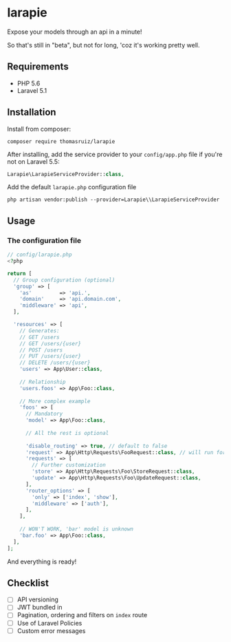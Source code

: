 # larapie
Expose your models through an api in a minute!

So that's still in "beta", but not for long, 'coz it's working pretty well.

## Requirements

- PHP 5.6
- Laravel 5.1

## Installation

Install from composer:

```
composer require thomasruiz/larapie
```

After installing, add the service provider to your `config/app.php` file if you're not on Laravel 5.5:

```php
Larapie\LarapieServiceProvider::class,
```

Add the default `larapie.php` configuration file

```
php artisan vendor:publish --provider=Larapie\\LarapieServiceProvider
```

## Usage

### The configuration file

```php
// config/larapie.php
<?php

return [
  // Group configuration (optional)
  'group' => [
    'as'         => 'api.',
    'domain'     => 'api.domain.com',
    'middleware' => 'api',
  ],

  'resources' => [
    // Generates:
    // GET /users
    // GET /users/{user}
    // POST /users
    // PUT /users/{user}
    // DELETE /users/{user}
    'users' => App\User::class,
    
    // Relationship
    'users.foos' => App\Foo::class,
    
    // More complex example
    'foos' => [
      // Mandatory
      'model' => App\Foo::class,
      
      // All the rest is optional
      
      'disable_routing' => true, // default to false
      'request' => App\Http\Requests\FooRequest::class, // will run for routes store and update
      'requests' => [
        // Further customization
        'store' => App\Http\Requests\Foo\StoreRequest::class,
        'update' => App\Http\Requests\Foo\UpdateRequest::class,
      ],
      'router_options' => [
        'only' => ['index', 'show'],
        'middleware' => ['auth'],
      ],
    ],
    
    // WON'T WORK, 'bar' model is unknown
    'bar.foo' => App\Foo::class,
  ],
];
```

And everything is ready!


## Checklist

- [ ] API versioning
- [ ] JWT bundled in
- [ ] Pagination, ordering and filters on `index` route
- [ ] Use of Laravel Policies
- [ ] Custom error messages
